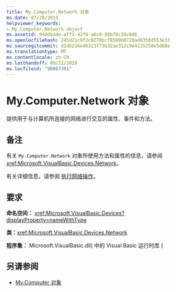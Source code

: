 ```yaml
---
title: My.Computer.Network 对象
ms.date: 07/20/2015
helpviewer_keywords:
- My.Computer.Network object
ms.assetid: 94ddbade-aff1-42f8-a6c8-88b78c28c0db
ms.openlocfilehash: 245d21c9f2c0270bcf8509b8720ad8358d553e33
ms.sourcegitcommit: d2db216e46323f73b32ae312c9e4135258e5d68e
ms.translationtype: MT
ms.contentlocale: zh-CN
ms.lasthandoff: 09/22/2020
ms.locfileid: "90867391"
---
```

# <a name="mycomputernetwork-object"></a>My.Computer.Network 对象

提供用于与计算机所连接的网络进行交互的属性、事件和方法。  
  
## <a name="remarks"></a>备注  

 有关 `My.Computer.Network` 对象所使用方法和属性的信息，请参阅 <xref:Microsoft.VisualBasic.Devices.Network>。  
  
 有关详细信息，请参阅 [执行网络操作](../../developing-apps/programming/computer-resources/performing-network-operations.md)。  
  
## <a name="requirements"></a>要求  

 **命名空间：** <xref:Microsoft.VisualBasic.Devices?displayProperty=nameWithType>  
  
 **类：**<xref:Microsoft.VisualBasic.Devices.Network>  
  
 **程序集：** Microsoft.VisualBasic.dll) 中的 Visual Basic 运行时库 (  
  
## <a name="see-also"></a>另请参阅

- [My.Computer 对象](my-computer-object.md)
